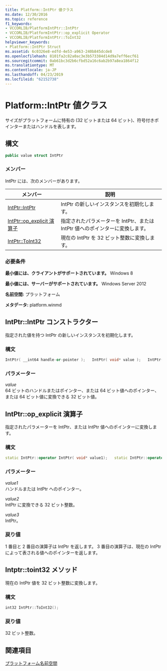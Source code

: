 ```yaml
---
title: Platform::IntPtr 値クラス
ms.date: 12/30/2016
ms.topic: reference
f1_keywords:
- VCCORLIB/PlatformIntPtr::IntPtr
- VCCORLIB/PlatformIntPtr::op_explicit Operator
- VCCORLIB/PlatformIntPtr::ToInt32
helpviewer_keywords:
- Platform::IntPtr Struct
ms.assetid: 6c0326e8-edfd-4e53-a963-240b845dcde8
ms.openlocfilehash: 8101fa2c82a0ac3e3b573384d14d9a7eff6ecf61
ms.sourcegitcommit: 0ab61bc3d2b6cfbd52a16c6ab2b97a8ea1864f12
ms.translationtype: MT
ms.contentlocale: ja-JP
ms.lasthandoff: 04/23/2019
ms.locfileid: "62152738"
---
```

# <a name="platformintptr-value-class"></a>Platform::IntPtr 値クラス

サイズがプラットフォームに特有の (32 ビットまたは 64 ビット)、符号付きポインターまたはハンドルを表します。

## <a name="syntax"></a>構文

```cpp
public value struct IntPtr
```

### <a name="members"></a>メンバー

IntPtr には、次のメンバーがあります。

|メンバー|説明|
|------------|-----------------|
|[IntPtr::IntPtr](#ctor)|IntPtr の新しいインスタンスを初期化します。|
|[IntPtr::op_explicit 演算子](#op-explicit)|指定されたパラメーターを IntPtr、または IntPtr 値へのポインターに変換します。|
|[IntPtr::ToInt32](#toint32)|現在の IntPtr を 32 ビット整数に変換します。|

### <a name="requirements"></a>必要条件

**最小値には、クライアントがサポートされています。** Windows 8

**最小値には、サーバーがサポートされています。** Windows Server 2012

**名前空間:** プラットフォーム

**メタデータ:** platform.winmd

## <a name="ctor"> </a> IntPtr::IntPtr コンストラクター

指定された値を持つ IntPtr の新しいインスタンスを初期化します。

### <a name="syntax"></a>構文

```cpp
IntPtr( __int64 handle-or-pointer );   IntPtr( void* value );   IntPtr( int 32-bit_value );
```

### <a name="parameters"></a>パラメーター

*value*<br/>
64 ビットのハンドルまたはポインター、または 64 ビット値へのポインター、または 64 ビット値に変換できる 32 ビット値。

## <a name="op-explicit"> </a> IntPtr::op_explicit 演算子

指定されたパラメーターを IntPtr、または IntPtr 値へのポインターに変換します。

### <a name="syntax"></a>構文

```cpp
static IntPtr::operator IntPtr( void* value1);   static IntPtr::operator IntPtr( int value2);   static IntPtr::operator void*( IntPtr value3 );
```

### <a name="parameters"></a>パラメーター

*value1*<br/>
ハンドルまたは IntPtr へのポインター。

*value2*<br/>
IntPtr に変換できる 32 ビット整数。

*value3*<br/>
IntPtr。

### <a name="return-value"></a>戻り値

1 番目と 2 番目の演算子は IntPtr を返します。 3 番目の演算子は、現在の IntPtr によって表される値へのポインターを返します。

## <a name="toint32"> </a> Intptr::toint32 メソッド

現在の IntPtr 値を 32 ビット整数に変換します。

### <a name="syntax"></a>構文

```cpp
int32 IntPtr::ToInt32();
```

### <a name="return-value"></a>戻り値

32 ビット整数。

## <a name="see-also"></a>関連項目

[プラットフォーム名前空間](../cppcx/platform-namespace-c-cx.md)
